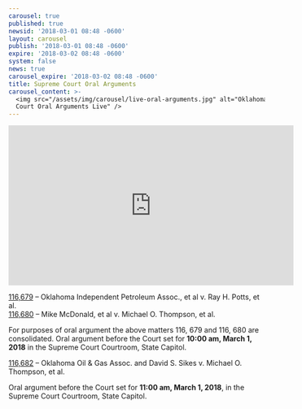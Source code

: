 ```yaml
---
carousel: true
published: true
newsid: '2018-03-01 08:48 -0600'
layout: carousel
publish: '2018-03-01 08:48 -0600'
expire: '2018-03-02 08:48 -0600'
system: false
news: true
carousel_expire: '2018-03-02 08:48 -0600'
title: Supreme Court Oral Arguments
carousel_content: >-
  <img src="/assets/img/carousel/live-oral-arguments.jpg" alt="Oklahoma Supreme
  Court Oral Arguments Live" />
---
```

<iframe width="560" height="315" src="https://www.youtube.com/embed/CVfWUlCTgrg" frameborder="0" allowfullscreen></iframe>

[116,679](http://www.oscn.net/dockets/GetCaseInformation.aspx?db=appellate&number=116679) – Oklahoma Independent Petroleum Assoc., et al v. Ray H. Potts, et al.  
[116,680](http://www.oscn.net/dockets/GetCaseInformation.aspx?db=appellate&number=116680) – Mike McDonald, et al v. Michael O. Thompson, et al.

For purposes of oral argument the above matters 116, 679 and 116, 680 are consolidated.
Oral argument before the Court set for **10:00 am, March 1, 2018** in the Supreme Court Courtroom, State Capitol.

[116,682](http://www.oscn.net/dockets/GetCaseInformation.aspx?db=appellate&number=116682) – Oklahoma Oil & Gas Assoc. and David S. Sikes v. Michael O. Thompson, et al.

Oral argument before the Court set for **11:00 am, March 1, 2018**, in the Supreme Court Courtroom, State Capitol.
